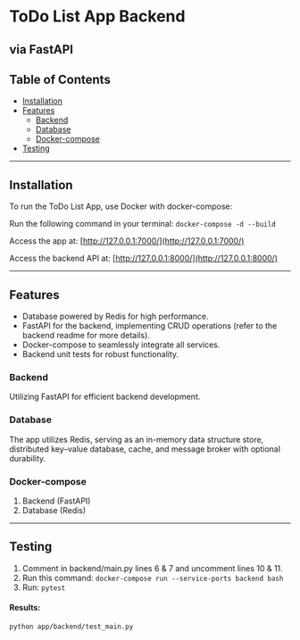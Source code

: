 # ToDo List App Backend
## via FastAPI

## Table of Contents
- [Installation](#installation)
- [Features](#features)
  - [Backend](#backend)
  - [Database](#database)
  - [Docker-compose](#Docker-compose)
- [Testing](#testing)

---

## Installation

To run the ToDo List App, use Docker with docker-compose:

Run the following command in your terminal: ``docker-compose -d --build``

Access the app at: [http://127.0.0.1:7000/](http://127.0.0.1:7000/)

Access the backend API at: [http://127.0.0.1:8000/](http://127.0.0.1:8000/)

---

## Features

- Database powered by Redis for high performance.
- FastAPI for the backend, implementing CRUD operations (refer to the backend readme for more details).
- Docker-compose to seamlessly integrate all services.
- Backend unit tests for robust functionality.

### Backend

Utilizing FastAPI for efficient backend development.


### Database

The app utilizes Redis, serving as an in-memory data structure store, distributed key–value database, cache, and message broker with optional durability.

### Docker-compose

1. Backend (FastAPI)
3. Database (Redis)

---


## Testing

1. Comment in backend/main.py lines 6 & 7 and uncomment lines 10 & 11.
2. Run this command: `docker-compose run --service-ports backend bash`
3. Run: `pytest`
#### Results:
`python app/backend/test_main.py`